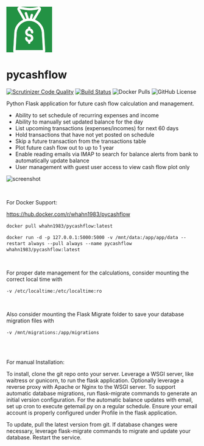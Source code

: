 ![logo](./app/static/apple-touch-icon.png)
# pycashflow
[![Scrutinizer Code Quality](https://scrutinizer-ci.com/g/whahn1983/pycashflow/badges/quality-score.png?b=master)](https://scrutinizer-ci.com/g/whahn1983/pycashflow/?branch=master)
[![Build Status](https://scrutinizer-ci.com/g/whahn1983/pycashflow/badges/build.png?b=master)](https://scrutinizer-ci.com/g/whahn1983/pycashflow/build-status/master)
![Docker Pulls](https://img.shields.io/docker/pulls/whahn1983/pycashflow)
![GitHub License](https://img.shields.io/github/license/whahn1983/pycashflow)


Python Flask application for future cash flow calculation and management.

* Ability to set schedule of recurring expenses and income
* Ability to manually set updated balance for the day
* List upcoming transactions (expenses/incomes) for next 60 days
* Hold transactions that have not yet posted on schedule
* Skip a future transaction from the transactions table
* Plot future cash flow out to up to 1 year
* Enable reading emails via IMAP to search for balance alerts from bank to automatically update balance
* User management with guest user access to view cash flow plot only


![screenshot](https://github.com/whahn1983/pycashflow/assets/7118098/d1ac3862-1ed0-4ebd-886e-a2cdb5f42eb5)


<br />

For Docker Support:

https://hub.docker.com/r/whahn1983/pycashflow
```
docker pull whahn1983/pycashflow:latest
```
```
docker run -d -p 127.0.0.1:5000:5000 -v /mnt/data:/app/app/data --restart always --pull always --name pycashflow whahn1983/pycashflow:latest
```

<br />

For proper date management for the calculations, consider mounting the correct local time with 
```
-v /etc/localtime:/etc/localtime:ro
```
<br />

Also consider mounting the Flask Migrate folder to save your database migration files with 

```
-v /mnt/migrations:/app/migrations
```

<br />

<br />

For manual Installation:

To install, clone the git repo onto your server.  Leverage a WSGI server, like waitress or gunicorn, to run the flask application.  Optionally leverage a reverse proxy with Apache or Nginx to the WSGI server.  To support automatic database migrations, run flask-migrate commands to generate an initial version configuration.  For the automatic balance updates with email, set up cron to execute getemail.py on a regular schedule.  Ensure your email account is properly configured under Profile in the flask application.

To update, pull the latest version from git.  If database changes were necessary, leverage flask-migrate commands to migrate and update your database.  Restart the service.
